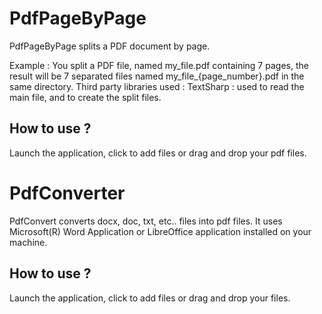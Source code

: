 # PdfPageByPage
PdfPageByPage splits a PDF document by page.

Example :
  You split a PDF file, named my_file.pdf containing 7 pages, the result will be 7 separated files named my_file_{page_number}.pdf in the same directory.
Third party libraries used :
  TextSharp : used to read the main file, and to create the split files.

## How to use ?
Launch the application, click to add files or drag and drop your pdf files.

# PdfConverter
PdfConvert converts docx, doc, txt, etc.. files into pdf files.
It uses Microsoft(R) Word Application or LibreOffice application installed on your machine.
## How to use ?
Launch the application, click to add files or drag and drop your files.
